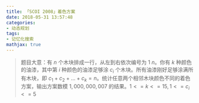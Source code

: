 ```yaml
---
title: 「SCOI 2008」着色方案
date: 2018-05-31 13:57:48
categories:
- 动态规划
tags:
- 记忆化搜索
mathjax: true
---
```


> 题目大意：有 $n$ 个木块排成一行，从左到右依次编号为 $1~n$。你有 $k$ 种颜色的油漆，其中第 $i$ 种颜色的油漆足够涂 $c_i$ 个木块。所有油漆刚好足够涂满所有木块，即 $c_1+c_2+...+c_k=n$。统计任意两个相邻木块颜色不同的着色方案，输出方案数模 $1,000,000,007$ 的结果。$1 <= k <= 15, 1 <= c_i <= 5$
